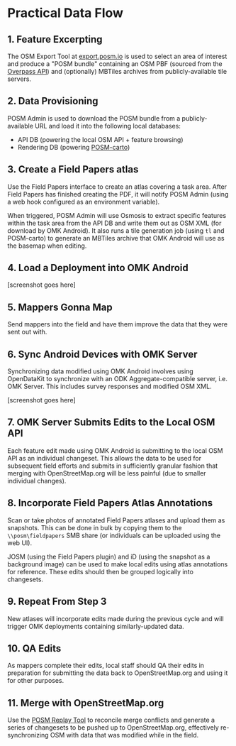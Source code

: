 # Practical Data Flow

## 1. Feature Excerpting

The OSM Export Tool at [export.posm.io](http://export.posm.io/) is used to select an area of
interest and produce a "POSM bundle" containing an OSM PBF (sourced from the [Overpass
API](http://overpass-api.de/)) and (optionally) MBTiles archives from publicly-available tile
servers.

## 2. Data Provisioning

POSM Admin is used to download the POSM bundle from a publicly-available URL and load it into the
following local databases:

* API DB (powering the local OSM API + feature browsing)
* Rendering DB (powering [POSM-carto](https://github.com/AmericanRedCross/posm-carto))

## 3. Create a Field Papers atlas

Use the Field Papers interface to create an atlas covering a task area. After Field Papers has
finished creating the PDF, it will notify POSM Admin (using a web hook configured as an environment
variable).

When triggered, POSM Admin will use Osmosis to extract specific features within the task area from
the API DB and write them out as OSM XML (for download by OMK Android). It also runs a tile
generation job (using `tl` and POSM-carto) to generate an MBTiles archive that OMK Android will use
as the basemap when editing.

## 4. Load a Deployment into OMK Android

[screenshot goes here]

## 5. Mappers Gonna Map

Send mappers into the field and have them improve the data that they were sent out with.

## 6. Sync Android Devices with OMK Server

Synchronizing data modified using OMK Android involves using OpenDataKit to synchronize with an ODK
Aggregate-compatible server, i.e. OMK Server. This includes survey responses and modified OSM XML.

[screenshot goes here]

## 7. OMK Server Submits Edits to the Local OSM API

Each feature edit made using OMK Android is submitting to the local OSM API as an individual
changeset. This allows the data to be used for subsequent field efforts and submits in sufficiently
granular fashion that merging with OpenStreetMap.org will be less painful (due to smaller individual
changes).

## 8. Incorporate Field Papers Atlas Annotations

Scan or take photos of annotated Field Papers atlases and upload them as snapshots. This can be done
in bulk by copying them to the `\\posm\fieldpapers` SMB share (or individuals can be uploaded using
the web UI).

JOSM (using the Field Papers plugin) and iD (using the snapshot as a background image) can be used
to make local edits using atlas annotations for reference. These edits should then be grouped
logically into changesets.

## 9. Repeat From Step 3

New atlases will incorporate edits made during the previous cycle and will trigger OMK deployments
containing similarly-updated data.

## 10. QA Edits

As mappers complete their edits, local staff should QA their edits in preparation for submitting the
data back to OpenStreetMap.org and using it for other purposes.

## 11. Merge with OpenStreetMap.org

Use the [POSM Replay Tool](https://github.com/americanredcross/posm-replay-tool) to reconcile merge
conflicts and generate a series of changesets to be pushed up to OpenStreetMap.org, effectively
re-synchronizing OSM with data that was modified while in the field.
